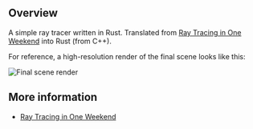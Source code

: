 ## Overview

A simple ray tracer written in Rust. Translated from [Ray Tracing in One Weekend](https://raytracing.github.io/books/RayTracingInOneWeekend.html) into Rust (from C++).

For reference, a high-resolution render of the final scene looks like this:

![Final scene render](https://raw.githubusercontent.com/Tardigrada777/raytracer/master/renders/final_scene.jpg 'Final scene render')

## More information

- [Ray Tracing in One Weekend](https://raytracing.github.io/books/RayTracingInOneWeekend.html)
